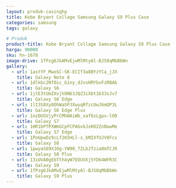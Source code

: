 ```yaml
---
layout: produk-casinghp
title: Kobe Bryant Collage Samsung Galaxy S9 Plus Case
categories: samsung
tags: galaxy

# Produk
product-title: Kobe Bryant Collage Samsung Galaxy S9 Plus Case
harga: 90000
sku: hn-1678
image-drive: 1fPzg6JkAMvEjwMlMtyAl-BJS8qMbBbWn
gallery:
  - url: 1astYF_MwoSC-SK-ECIf3a8BYzYCa_jJX
    title: Galaxy Note 8
  - url: 1dlkbc2NfOic_Giny_dJvsHRYbvFzRBAb
    title: Galaxy S6
  - url: 1jtE3tUmZXvjh9N63JQZ3iXbt1b33sJv7
    title: Galaxy S6 Edge
  - url: 1lI3S8Xy8OhWaSPJXwyqRfzcUwJ6mQP3L
    title: Galaxy S6 Edge Plus
  - url: 1nzOUGVjyPrCMhWAiWb_xaf6zLgpx-lO0
    title: Galaxy S7
  - url: 1HR1bPTPXWmGCpFCPAGxkJxKO2ZnNawMe
    title: Galaxy S7 Edge
  - url: 1PoUpwDz9cLf26SHLl-s_bMIXfUJV8Fcs
    title: Galaxy S8
  - url: 1pwyaS69XJOg-YW90_7ZLbJTzia0mTCJR
    title: Galaxy S8 Plus
  - url: 13iUVA0gEbTth4yW7EOUVXj5YD64WFR3C
    title: Galaxy S9
  - url: 1fPzg6JkAMvEjwMlMtyAl-BJS8qMbBbWn
    title: Galaxy S9 Plus
---
```

